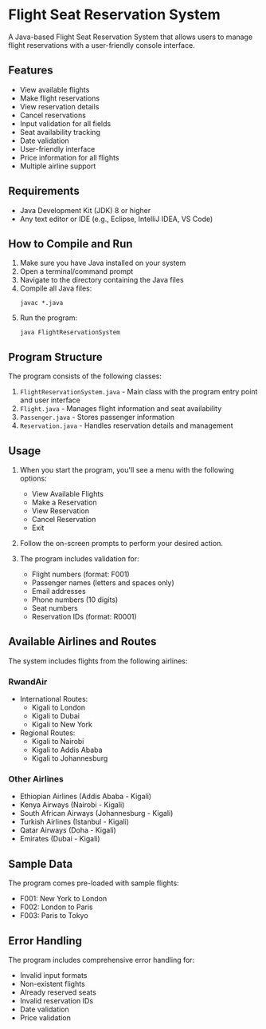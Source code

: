 # Flight Seat Reservation System

A Java-based Flight Seat Reservation System that allows users to manage flight reservations with a user-friendly console interface.

## Features

- View available flights
- Make flight reservations
- View reservation details
- Cancel reservations
- Input validation for all fields
- Seat availability tracking
- Date validation
- User-friendly interface
- Price information for all flights
- Multiple airline support

## Requirements

- Java Development Kit (JDK) 8 or higher
- Any text editor or IDE (e.g., Eclipse, IntelliJ IDEA, VS Code)

## How to Compile and Run

1. Make sure you have Java installed on your system
2. Open a terminal/command prompt
3. Navigate to the directory containing the Java files
4. Compile all Java files:
   ```
   javac *.java
   ```
5. Run the program:
   ```
   java FlightReservationSystem
   ```

## Program Structure

The program consists of the following classes:

1. `FlightReservationSystem.java` - Main class with the program entry point and user interface
2. `Flight.java` - Manages flight information and seat availability
3. `Passenger.java` - Stores passenger information
4. `Reservation.java` - Handles reservation details and management

## Usage

1. When you start the program, you'll see a menu with the following options:
   - View Available Flights
   - Make a Reservation
   - View Reservation
   - Cancel Reservation
   - Exit

2. Follow the on-screen prompts to perform your desired action.

3. The program includes validation for:
   - Flight numbers (format: F001)
   - Passenger names (letters and spaces only)
   - Email addresses
   - Phone numbers (10 digits)
   - Seat numbers
   - Reservation IDs (format: R0001)

## Available Airlines and Routes

The system includes flights from the following airlines:

### RwandAir
- International Routes:
  - Kigali to London
  - Kigali to Dubai
  - Kigali to New York
- Regional Routes:
  - Kigali to Nairobi
  - Kigali to Addis Ababa
  - Kigali to Johannesburg

### Other Airlines
- Ethiopian Airlines (Addis Ababa - Kigali)
- Kenya Airways (Nairobi - Kigali)
- South African Airways (Johannesburg - Kigali)
- Turkish Airlines (Istanbul - Kigali)
- Qatar Airways (Doha - Kigali)
- Emirates (Dubai - Kigali)

## Sample Data

The program comes pre-loaded with sample flights:
- F001: New York to London
- F002: London to Paris
- F003: Paris to Tokyo

## Error Handling

The program includes comprehensive error handling for:
- Invalid input formats
- Non-existent flights
- Already reserved seats
- Invalid reservation IDs
- Date validation
- Price validation 